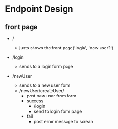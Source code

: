 # Endpoint Design

## front page
- /
    - justs shows the front page('login', 'new user?')

- /login
    - sends to a login form page
    
- /newUser
    - sends to a new user form
    - /newUser/createUser/
        - post new user from form
        - success
            - /login
            - send to login form page
        - fail
            - post error message to screan